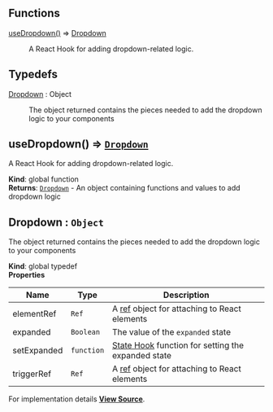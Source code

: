 ## Functions

<dl>
<dt><a href="#useDropdown">useDropdown()</a> ⇒ <inlineCode><a href="#Dropdown">Dropdown</a></inlineCode></dt>
<dd>

A React Hook for adding dropdown-related logic.

</dd>
</dl>

## Typedefs

<dl>
<dt><a href="#Dropdown">Dropdown</a> : <inlineCode>Object</inlineCode></dt>
<dd>

The object returned contains the pieces needed to add the dropdown logic to your components

</dd>
</dl>

<a name="useDropdown" id="useDropdown"></a>

## useDropdown() ⇒ [`Dropdown`](#Dropdown)

A React Hook for adding dropdown-related logic.

**Kind**: global function  
**Returns**: [`Dropdown`](#Dropdown) - An object containing functions and values to add dropdown logic  
<a name="Dropdown" id="Dropdown"></a>

## Dropdown : `Object`

The object returned contains the pieces needed to add the dropdown logic to your components

**Kind**: global typedef  
**Properties**

| Name | Type | Description |
| --- | --- | --- |
| elementRef | `Ref` | A [ref](https://reactjs.org/docs/refs-and-the-dom.html) object for attaching to React elements |
| expanded | `Boolean` | The value of the `expanded` state |
| setExpanded | `function` | [State Hook](https://reactjs.org/docs/hooks-state.html) function for setting the expanded state |
| triggerRef | `Ref` | A [ref](https://reactjs.org/docs/refs-and-the-dom.html) object for attaching to React elements |



For implementation details [**View Source**](https://github.com/magento/pwa-studio/blob/develop/packages/peregrine/lib/hooks/useDropdown.js).